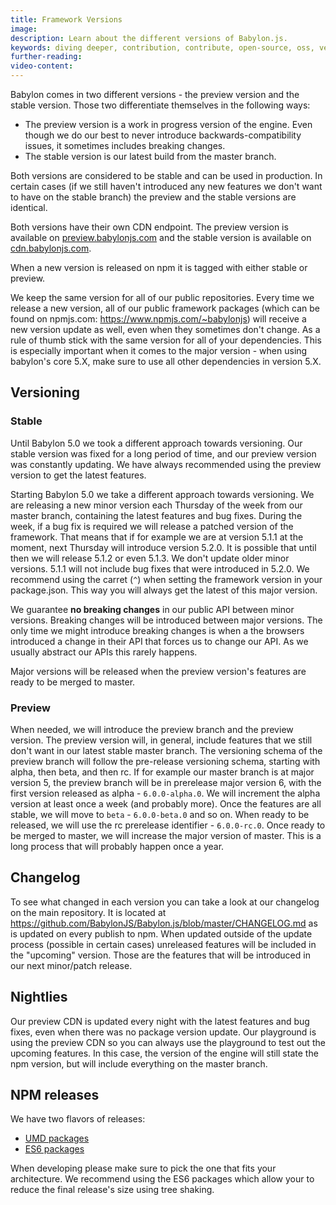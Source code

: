 ```yaml
---
title: Framework Versions
image:
description: Learn about the different versions of Babylon.js.
keywords: diving deeper, contribution, contribute, open-source, oss, versions
further-reading:
video-content:
---
```



Babylon comes in two different versions - the preview version and the stable version. Those two differentiate themselves in the following ways:

- The preview version is a work in progress version of the engine. Even though we do our best to never introduce backwards-compatibility issues, it sometimes includes breaking changes.
- The stable version is our latest build from the master branch.

Both versions are considered to be stable and can be used in production. In certain cases (if we still haven't introduced any new features we don't want to have on the stable branch) the preview and the stable versions are identical.

Both versions have their own CDN endpoint. The preview version is available on [preview.babylonjs.com](https://preview.babylonjs.com) and the stable version is available on [cdn.babylonjs.com](https://cdn.babylonjs.com).

When a new version is released on npm it is tagged with either stable or preview.

We keep the same version for all of our public repositories. Every time we release a new version, all of our public framework packages (which can be found on npmjs.com: <https://www.npmjs.com/~babylonjs>) will receive a new version update as well, even when they sometimes don't change. As a rule of thumb stick with the same version for all of your dependencies. This is especially important when it comes to the major version - when using babylon's core 5.X, make sure to use all other dependencies in version 5.X.

## Versioning

### Stable

Until Babylon 5.0 we took a different approach towards versioning. Our stable version was fixed for a long period of time, and our preview version was constantly updating. We have always recommended using the preview version to get the latest features.

Starting Babylon 5.0 we take a different approach towards versioning. We are releasing a new minor version each Thursday of the week from our master branch, containing the latest features and bug fixes. During the week, if a bug fix is required we will release a patched version of the framework. That means that if for example we are at version 5.1.1 at the moment, next Thursday will introduce version 5.2.0. It is possible that until then we will release 5.1.2 or even 5.1.3. We don't update older minor versions. 5.1.1 will not include bug fixes that were introduced in 5.2.0. We recommend using the carret (`^`) when setting the framework version in your package.json. This way you will always get the latest of this major version.

We guarantee **no breaking changes** in our public API between minor versions. Breaking changes will be introduced between major versions. The only time we might introduce breaking changes is when a the browsers introduced a change in their API that forces us to change our API. As we usually abstract our APIs this rarely happens.

Major versions will be released when the preview version's features are ready to be merged to master.

### Preview

When needed, we will introduce the preview branch and the preview version. The preview version will, in general, include features that we still don't want in our latest stable master branch. The versioning schema of the preview branch will follow the pre-release versioning schema, starting with alpha, then beta, and then rc. If for example our master branch is at major version 5, the preview branch will be in prerelease major version 6, with the first version released as alpha - `6.0.0-alpha.0`. We will increment the alpha version at least once a week (and probably more). Once the features are all stable, we will move to `beta` - `6.0.0-beta.0` and so on. When ready to be released, we will use the rc prerelease identifier - `6.0.0-rc.0`. Once ready to be merged to master, we will increase the major version of master. This is a long process that will probably happen once a year.

## Changelog

To see what changed in each version you can take a look at our changelog on the main repository. It is located at <https://github.com/BabylonJS/Babylon.js/blob/master/CHANGELOG.md> as is updated on every publish to npm. When updated outside of the update process (possible in certain cases) unreleased features will be included in the "upcoming" version. Those are the features that will be introduced in our next minor/patch release.

## Nightlies

Our preview CDN is updated every night with the latest features and bug fixes, even when there was no package version update. Our playground is using the preview CDN so you can always use the playground to test out the upcoming features. In this case, the version of the engine will still state the npm version, but will include everything on the master branch.

## NPM releases

We have two flavors of releases:

- [UMD packages](/divingDeeper/developWithBjs/npmSupport)
- [ES6 packages](/divingDeeper/developWithBjs/treeShaking)

When developing please make sure to pick the one that fits your architecture. We recommend using the ES6 packages which allow your to reduce the final release's size using tree shaking.
